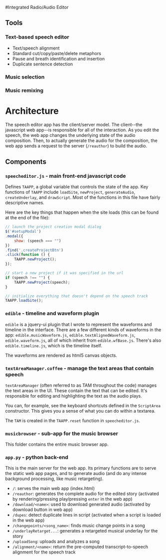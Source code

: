 #Integrated Radio/Audio Editor

## Tools

### Text-based speech editor

* Text/speech alignment
* Standard cut/copy/paste/delete metaphors
* Pause and breath identification and insertion
* Duplicate sentence detection

### Music selection

### Music remixing

# Architecture

The speech editor app has the client/server model. The client--the
javascript web app--is responsible for all of the interaction. As you
edit the speech, the web app changes the underlying state of the audio
composition. Then, to actually generate the audio for the composition,
the web app sends a request to the server (`/reauthor`) to build the
audio.

## Components

### `speecheditor.js` - main front-end javascript code

Defines `TAAPP`, a global variable that controls the state of the app.
Key functions of `TAAPP` include `loadSite`, `newProject`,
`generateAudio`, `createUnderlay`, and `drawScript`. Most of the
functions in this file have fairly descriptive names.

Here are the key things that happen when the site loads (this can be
found at the end of the file):

```javascript
// launch the project creation modal dialog
$('#setupModal')
.modal({
    show: (speech === "")
})
.find('.createProjectBtn')
.click(function () {
    TAAPP.newProject();
});

// start a new project if it was specified in the url
if (speech !== "") {
    TAAPP.newProject(speech);
}

// initialize everything that doesn't depend on the speech track
TAAPP.loadSite();
```

### `edible` - timeline and waveform plugin

`edible` is a jquery-ui plugin that I wrote to represent the waveforms
and timeline in the interface. There are a few different kinds of
waveforms in the app: `edible.musicWaveform.js`,
`edible.textAlignedWaveform.js`, `edible.waveform.js`, all of which
inherit from `edible.wfBase.js`. There's also `edible.timeline.js`,
which is the timeline itself.

The waveforms are rendered as html5 canvas objects.

### `textAreaManager.coffee` - manage the text areas that contain speech

`textAreaManager` (often referred to as TAM throughout the code)
manages the text areas in the UI. These contain the text that can be
edited. It's responsible for editing and highlighting the text as the
audio plays.

You can, for example, see the keyboard shortcuts defined in the
`ScriptArea` constructor. This gives you a sense of what you can do
within a textarea.

The `TAM` is created in the `TAAPP.reset` function in
`speecheditor.js`.

### `musicbrowser` - sub-app for the music browser

This folder contains the entire music browser app.

### `app.py` - python back-end

This is the main server for the web app. Its primary functions are to
serve the static web app pages, and to generate audio (and do any
intense background processing, like music retargeting).

* `/`: serves the main web app (index.html)
* `/reauthor`: generates the complete audio for the edited story
  (activated by rendering/pressing play/pressing `enter` in the web
  app)
* `/download/<name>`: used to download generated audio (activated by
  download button in web app)
* `/dupes`: detect duplicate lines in script (activated when a script
  is loaded in the web app)
* `/changepoints/<song_name>`: finds music change points in a song
* `/underlayRetarget...`: generates a retargeted musical underlay for
  the story
* `/uploadSong`: uploads and analyzes a song
* `/alignment/<name>`: return the pre-computed transcript-to-speech
  alignment for the speech track